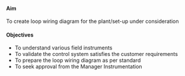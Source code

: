 #### Aim 

To create loop wiring diagram for the plant/set-up under consideration

#### Objectives 

- To understand various field instruments
- To validate the control system satisfies the customer requirements
- To prepare the loop wiring diagram as per standard
- To seek approval from the Manager Instrumentation
